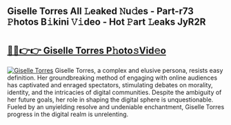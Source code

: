 ## Giselle Torres All 𝙻eaked 𝙽u𝚍es - Part-r73 𝙿hotos B𝚒kini 𝚅𝚒deo - Hot 𝙿art 𝙻eaks JyR2R

# <h2><a href="http://ld0ssl.urlbe.top/?page=Giselle+Torres">🔗🔗👉👉 Giselle Torres P𝚑oto𝚜Vid𝚎o</a></h2>

[![Giselle Torres](https://i.imgur.com/eBuTRDB.gif)](http://ld0ssl.urlbe.top/?page=Giselle+Torres)
Giselle Torres, a complex and elusive persona, resists easy definition. Her groundbreaking method of engaging with online audiences has captivated and enraged spectators, stimulating debates on morality, identity, and the intricacies of digital communities. Despite the ambiguity of her future goals, her role in shaping the digital sphere is unquestionable. Fueled by an unyielding resolve and undeniable enchantment, Giselle Torres progress in the digital realm is unrelenting.
